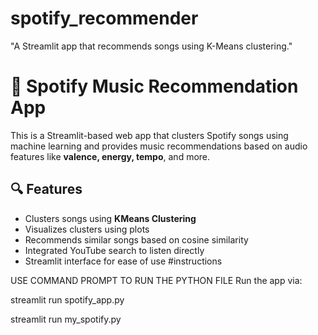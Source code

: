 # spotify_recommender
"A Streamlit app that recommends songs using K-Means clustering."

# 🎵 Spotify Music Recommendation App

This is a Streamlit-based web app that clusters Spotify songs using machine learning and provides music recommendations based on audio features like **valence, energy, tempo**, and more.

## 🔍 Features

- Clusters songs using **KMeans Clustering**
- Visualizes clusters using plots
- Recommends similar songs based on cosine similarity
- Integrated YouTube search to listen directly
- Streamlit interface for ease of use
#instructions

USE COMMAND PROMPT TO RUN THE PYTHON FILE
Run the app via:

streamlit run spotify_app.py

streamlit run my_spotify.py


